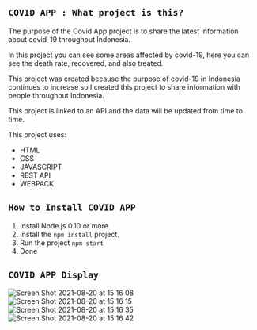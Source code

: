 ## `COVID APP : What project is this?`

The purpose of the Covid App project is to share the latest information about covid-19 throughout Indonesia.

In this project you can see some areas affected by covid-19, here you can see the death rate, recovered, and also treated.

This project was created because the purpose of covid-19 in Indonesia continues to increase so I created this project to share information with people throughout Indonesia.

This project is linked to an API and the data will be updated from time to time.

This project uses:
- HTML
- CSS
- JAVASCRIPT
- REST API
- WEBPACK

## `How to Install COVID APP`

1. Install Node.js 0.10 or more
2. Install the `npm install` project.
3. Run the project `npm start`
5. Done

## `COVID APP Display`
![Screen Shot 2021-08-20 at 15 16 08](https://user-images.githubusercontent.com/43536639/130203868-ad194d05-8e15-4cea-9735-40525e7d819c.png)
![Screen Shot 2021-08-20 at 15 16 15](https://user-images.githubusercontent.com/43536639/130203888-6cf95a00-5cd7-428a-a997-6e62eae41d2b.png)
![Screen Shot 2021-08-20 at 15 16 35](https://user-images.githubusercontent.com/43536639/130203896-4080cd11-1342-4229-87f8-9c7846cd9ba6.png)
![Screen Shot 2021-08-20 at 15 16 42](https://user-images.githubusercontent.com/43536639/130203901-6984313e-b474-4f79-aab3-949c46f5dee5.png)
